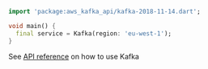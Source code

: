 ```dart
import 'package:aws_kafka_api/kafka-2018-11-14.dart';

void main() {
  final service = Kafka(region: 'eu-west-1');
}
```

See [API reference](https://pub.dev/documentation/aws_kafka_api/latest/kafka-2018-11-14/Kafka-class.html) on how to use Kafka
